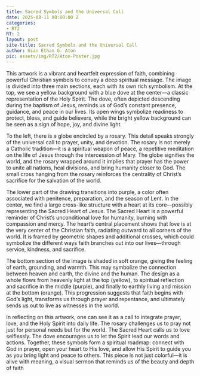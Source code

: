 ```yaml
---
title: Sacred Symbols and the Universal Call
date: 2025-08-11 00:00:00 Z
categories:
- RT2
RT: 2
layout: post
site-title: Sacred Symbols and the Universal Call
author: Gian Ethan G. Aton
pic: assets/img/RT2/Aton-Poster.jpg
---
```


This artwork is a vibrant and heartfelt expression of faith, combining powerful Christian symbols to convey a deep spiritual message. The image is divided into three main sections, each with its own rich symbolism. At the top, we see a yellow background with a blue dove at the center—a classic representation of the Holy Spirit. The dove, often depicted descending during the baptism of Jesus, reminds us of God’s constant presence, guidance, and peace in our lives. Its open wings symbolize readiness to protect, bless, and guide believers, while the bright yellow background can be seen as a sign of hope, joy, and divine light.

To the left, there is a globe encircled by a rosary. This detail speaks strongly of the universal call to prayer, unity, and devotion. The rosary is not merely a Catholic tradition—it is a spiritual weapon of peace, a repetitive meditation on the life of Jesus through the intercession of Mary. The globe signifies the world, and the rosary wrapped around it implies that prayer has the power to unite all nations, heal divisions, and bring humanity closer to God. The small cross hanging from the rosary reinforces the centrality of Christ’s sacrifice for the salvation of the world.

The lower part of the drawing transitions into purple, a color often associated with penitence, preparation, and the season of Lent. In the center, we find a large cross-like structure with a heart at its core—possibly representing the Sacred Heart of Jesus. The Sacred Heart is a powerful reminder of Christ’s unconditional love for humanity, burning with compassion and mercy. The heart’s central placement shows that love is at the very center of the Christian faith, radiating outward to all corners of the world. It is framed by geometric shapes and additional crosses, which could symbolize the different ways faith branches out into our lives—through service, kindness, and sacrifice.

The bottom section of the image is shaded in soft orange, giving the feeling of earth, grounding, and warmth. This may symbolize the connection between heaven and earth, the divine and the human. The design as a whole flows from heavenly light at the top (yellow), to spiritual reflection and sacrifice in the middle (purple), and finally to earthly living and mission at the bottom (orange). This progression suggests that faith begins with God’s light, transforms us through prayer and repentance, and ultimately sends us out to live as witnesses in the world.

In reflecting on this artwork, one can see it as a call to integrate prayer, love, and the Holy Spirit into daily life. The rosary challenges us to pray not just for personal needs but for the world. The Sacred Heart calls us to love selflessly. The dove encourages us to let the Spirit lead our words and actions. Together, these symbols form a spiritual roadmap: connect with God in prayer, open your heart to His love, and allow His Spirit to guide you as you bring light and peace to others. This piece is not just colorful—it is alive with meaning, a visual sermon that reminds us of the beauty and depth of faith
